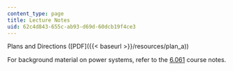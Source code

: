 ```yaml
---
content_type: page
title: Lecture Notes
uid: 62c4d843-655c-ab93-d69d-60dcb19f4ce3
---
```


Plans and Directions ([PDF]({{< baseurl >}}/resources/plan_a))

For background material on power systems, refer to the [6.061](/courses/6-061-introduction-to-electric-power-systems-spring-2011) course notes.